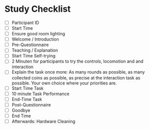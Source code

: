 # Study Checklist

  - [ ] Participant ID
  - [ ] Start Time
  - [ ] Ensure good room lighting
  - [ ] Welcome / Introduction
  - [ ] Pre-Questionnaire
  - [ ] Teaching / Explanation
  - [ ] Start Time Self-trying
  - [ ] 2 Minuten for participants to try the controls, locomotion and and interaction
  - [ ] Explain the task once more: As many rounds as possible, as many collected coins as possible, as precise at the interaction task as possible. Your own choice where your priorities are.
  - [ ] Start Time Task
  - [ ] 10 minute Task Performance
  - [ ] End-Time Task
  - [ ] Post-Questionnaire
  - [ ] Goodbye
  - [ ] End Time
  - [ ] Afterwards: Hardware Cleaning
